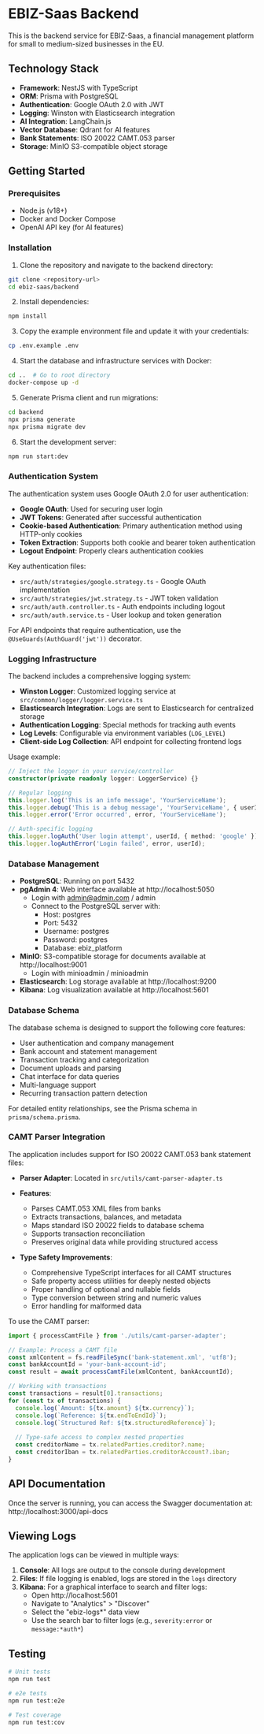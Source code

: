 # EBIZ-Saas Backend

This is the backend service for EBIZ-Saas, a financial management platform for small to medium-sized businesses in the EU.

## Technology Stack

- **Framework**: NestJS with TypeScript
- **ORM**: Prisma with PostgreSQL
- **Authentication**: Google OAuth 2.0 with JWT
- **Logging**: Winston with Elasticsearch integration
- **AI Integration**: LangChain.js
- **Vector Database**: Qdrant for AI features
- **Bank Statements**: ISO 20022 CAMT.053 parser
- **Storage**: MinIO S3-compatible object storage

## Getting Started

### Prerequisites

- Node.js (v18+)
- Docker and Docker Compose
- OpenAI API key (for AI features)

### Installation

1. Clone the repository and navigate to the backend directory:

```bash
git clone <repository-url>
cd ebiz-saas/backend
```

2. Install dependencies:

```bash
npm install
```

3. Copy the example environment file and update it with your credentials:

```bash
cp .env.example .env
```

4. Start the database and infrastructure services with Docker:

```bash
cd ..  # Go to root directory
docker-compose up -d
```

5. Generate Prisma client and run migrations:

```bash
cd backend
npx prisma generate
npx prisma migrate dev
```

6. Start the development server:

```bash
npm run start:dev
```

### Authentication System

The authentication system uses Google OAuth 2.0 for user authentication:

- **Google OAuth**: Used for securing user login
- **JWT Tokens**: Generated after successful authentication
- **Cookie-based Authentication**: Primary authentication method using HTTP-only cookies
- **Token Extraction**: Supports both cookie and bearer token authentication
- **Logout Endpoint**: Properly clears authentication cookies

Key authentication files:
- `src/auth/strategies/google.strategy.ts` - Google OAuth implementation
- `src/auth/strategies/jwt.strategy.ts` - JWT token validation
- `src/auth/auth.controller.ts` - Auth endpoints including logout
- `src/auth/auth.service.ts` - User lookup and token generation

For API endpoints that require authentication, use the `@UseGuards(AuthGuard('jwt'))` decorator.

### Logging Infrastructure

The backend includes a comprehensive logging system:

- **Winston Logger**: Customized logging service at `src/common/logger/logger.service.ts`
- **Elasticsearch Integration**: Logs are sent to Elasticsearch for centralized storage
- **Authentication Logging**: Special methods for tracking auth events
- **Log Levels**: Configurable via environment variables (`LOG_LEVEL`)
- **Client-side Log Collection**: API endpoint for collecting frontend logs

Usage example:
```typescript
// Inject the logger in your service/controller
constructor(private readonly logger: LoggerService) {}

// Regular logging
this.logger.log('This is an info message', 'YourServiceName');
this.logger.debug('This is a debug message', 'YourServiceName', { userId: '123' });
this.logger.error('Error occurred', error, 'YourServiceName');

// Auth-specific logging
this.logger.logAuth('User login attempt', userId, { method: 'google' });
this.logger.logAuthError('Login failed', error, userId);
```

### Database Management

- **PostgreSQL**: Running on port 5432
- **pgAdmin 4**: Web interface available at http://localhost:5050
  - Login with admin@admin.com / admin
  - Connect to the PostgreSQL server with:
    - Host: postgres
    - Port: 5432
    - Username: postgres
    - Password: postgres
    - Database: ebiz_platform
- **MinIO**: S3-compatible storage for documents available at http://localhost:9001
  - Login with minioadmin / minioadmin
- **Elasticsearch**: Log storage available at http://localhost:9200
- **Kibana**: Log visualization available at http://localhost:5601

### Database Schema

The database schema is designed to support the following core features:

- User authentication and company management
- Bank account and statement management
- Transaction tracking and categorization
- Document uploads and parsing
- Chat interface for data queries
- Multi-language support
- Recurring transaction pattern detection

For detailed entity relationships, see the Prisma schema in `prisma/schema.prisma`.

### CAMT Parser Integration

The application includes support for ISO 20022 CAMT.053 bank statement files:

- **Parser Adapter**: Located in `src/utils/camt-parser-adapter.ts`
- **Features**:
  - Parses CAMT.053 XML files from banks
  - Extracts transactions, balances, and metadata
  - Maps standard ISO 20022 fields to database schema
  - Supports transaction reconciliation
  - Preserves original data while providing structured access

- **Type Safety Improvements**:
  - Comprehensive TypeScript interfaces for all CAMT structures
  - Safe property access utilities for deeply nested objects
  - Proper handling of optional and nullable fields
  - Type conversion between string and numeric values
  - Error handling for malformed data

To use the CAMT parser:

```typescript
import { processCamtFile } from './utils/camt-parser-adapter';

// Example: Process a CAMT file
const xmlContent = fs.readFileSync('bank-statement.xml', 'utf8');
const bankAccountId = 'your-bank-account-id';
const result = await processCamtFile(xmlContent, bankAccountId);

// Working with transactions
const transactions = result[0].transactions;
for (const tx of transactions) {
  console.log(`Amount: ${tx.amount} ${tx.currency}`);
  console.log(`Reference: ${tx.endToEndId}`);
  console.log(`Structured Ref: ${tx.structuredReference}`);
  
  // Type-safe access to complex nested properties
  const creditorName = tx.relatedParties.creditor?.name;
  const creditorIban = tx.relatedParties.creditorAccount?.iban;
}
```

## API Documentation

Once the server is running, you can access the Swagger documentation at:
http://localhost:3000/api-docs

## Viewing Logs

The application logs can be viewed in multiple ways:

1. **Console**: All logs are output to the console during development
2. **Files**: If file logging is enabled, logs are stored in the `logs` directory
3. **Kibana**: For a graphical interface to search and filter logs:
   - Open http://localhost:5601
   - Navigate to "Analytics" > "Discover"
   - Select the "ebiz-logs*" data view
   - Use the search bar to filter logs (e.g., `severity:error` or `message:*auth*`)

## Testing

```bash
# Unit tests
npm run test

# e2e tests
npm run test:e2e

# Test coverage
npm run test:cov
``` 